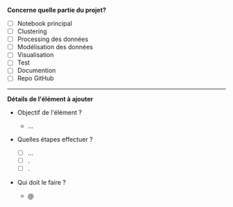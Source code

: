 **Concerne quelle partie du projet?**

- [ ] Notebook principal
- [ ] Clustering
- [ ] Processing des données
- [ ] Modélisation des données
- [ ] Visualisation
- [ ] Test
- [ ] Documention
- [ ] Repo GitHub

---

**Détails de l'élément à ajouter**

- Objectif de l'élément ?
  - ...

- Quelles étapes effectuer ?
  - [ ] ...
  - [ ] .
  - [ ] .

- Qui doit le faire ?
  - @